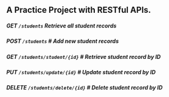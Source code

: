 ## A Practice Project with RESTful APIs.
##### GET    `/students`          Retrieve all student records
##### POST   `/students`         # Add new student records
##### GET    `/students/student/{id}`     # Retrieve student record by ID
##### PUT    `/students/update/{id}`     # Update student record by ID  
##### DELETE `/students/delete/{id}`     # Delete student record by ID

